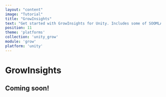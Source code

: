 ```yaml
---
layout: "content"
image: "Tutorial"
title: "GrowInsights"
text: "Get started with GrowInsights for Unity. Includes some of SOOMLA's modules: Core, Profile, and Highway. Learn how to easily integrate Social and Gifting capabilities into your game."
position: 11
theme: 'platforms'
collection: 'unity_grow'
module: 'grow'
platform: 'unity'
---
```


# GrowInsights

## Coming soon!
